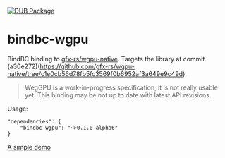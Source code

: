 [![DUB Package](https://img.shields.io/dub/v/bindbc-wgpu.svg)](https://code.dlang.org/packages/bindbc-wgpu)

# bindbc-wgpu
BindBC binding to [gfx-rs/wgpu-native](https://github.com/gfx-rs/wgpu-native). Targets the library at commit (a30e272)(https://github.com/gfx-rs/wgpu-native/tree/c1e0cb56d78fb5fc3569f0b6952af3a649e9c49d).

> WegGPU is a work-in-progress specification, it is not really usable yet. This binding may be not up to date with latest API revisions.

Usage:
```
"dependencies": {
    "bindbc-wgpu": "~>0.1.0-alpha6"
}
```

[A simple demo](https://github.com/gecko0307/wgpu-dlang)
